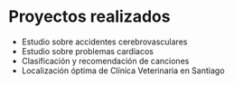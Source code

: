 # Proyectos realizados

- Estudio sobre accidentes cerebrovasculares
- Estudio sobre problemas cardiacos
- Clasificación y recomendación de canciones
- Localización óptima de Clínica Veterinaria en Santiago
